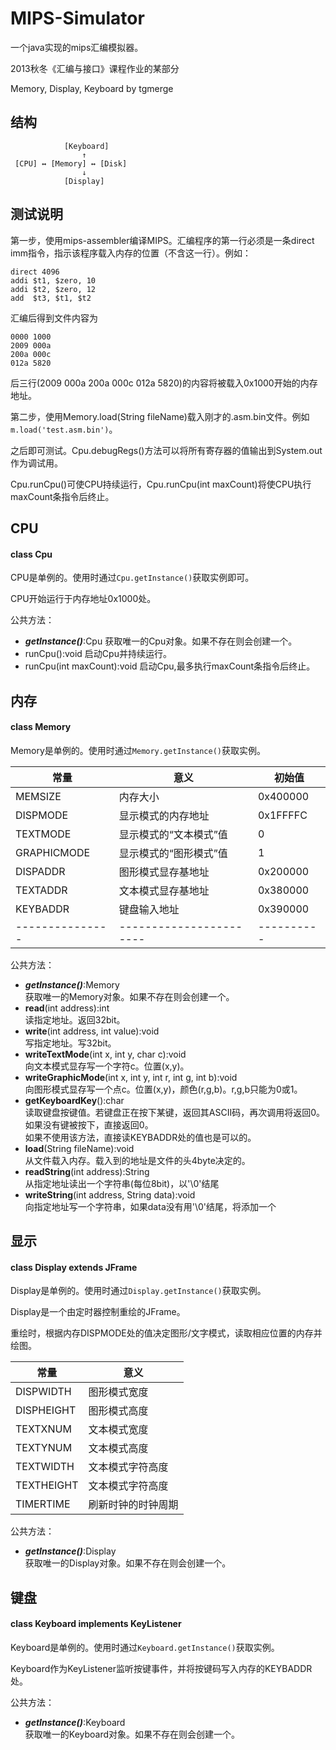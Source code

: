 MIPS-Simulator
==============

一个java实现的mips汇编模拟器。

2013秋冬《汇编与接口》课程作业的某部分

Memory, Display, Keyboard by tgmerge

## 结构
		  
				[Keyboard]
					↑
	 [CPU] ↔ [Memory] ↔ [Disk]
					↓
				[Display]

## 测试说明

第一步，使用mips-assembler编译MIPS。汇编程序的第一行必须是一条direct imm指令，指示该程序载入内存的位置（不含这一行）。例如：

	direct 4096
	addi $t1, $zero, 10
	addi $t2, $zero, 12
	add  $t3, $t1, $t2

汇编后得到文件内容为

	0000 1000
	2009 000a
	200a 000c
	012a 5820

后三行(2009 000a 200a 000c 012a 5820)的内容将被载入0x1000开始的内存地址。

第二步，使用Memory.load(String fileName)载入刚才的.asm.bin文件。例如```m.load('test.asm.bin')```。

之后即可测试。Cpu.debugRegs()方法可以将所有寄存器的值输出到System.out作为调试用。

Cpu.runCpu()可使CPU持续运行，Cpu.runCpu(int maxCount)将使CPU执行maxCount条指令后终止。
	
## CPU

#### class Cpu

CPU是单例的。使用时通过```Cpu.getInstance()```获取实例即可。

CPU开始运行于内存地址0x1000处。

公共方法：

 * ___getInstance()___:Cpu 
	获取唯一的Cpu对象。如果不存在则会创建一个。
 * runCpu():void
	启动Cpu并持续运行。
 * runCpu(int maxCount):void
    启动Cpu,最多执行maxCount条指令后终止。

## 内存

#### class Memory

Memory是单例的。使用时通过```Memory.getInstance()```获取实例。

| 常量			| 意义					| 初始值	   |
|---------------|-----------------------|----------|
| MEMSIZE		| 内存大小				| 0x400000 |
| DISPMODE		| 显示模式的内存地址		| 0x1FFFFC |
| TEXTMODE		| 显示模式的“文本模式”值	|        0 |
| GRAPHICMODE	| 显示模式的“图形模式”值	|        1 |
| DISPADDR		| 图形模式显存基地址		| 0x200000 |
| TEXTADDR		| 文本模式显存基地址		| 0x380000 |
| KEYBADDR		| 键盘输入地址			| 0x390000 |
|---------------|-----------------------|----------|

公共方法：

 * ___getInstance()___:Memory  
	获取唯一的Memory对象。如果不存在则会创建一个。
 * __read__(int address):int  
	读指定地址。返回32bit。
 * __write__(int address, int value):void  
	写指定地址。写32bit。
 * __writeTextMode__(int x, int y, char c):void  
	向文本模式显存写一个字符c。位置(x,y)。
 * __writeGraphicMode__(int x, int y, int r, int g, int b):void  
	向图形模式显存写一个点c。位置(x,y)，颜色(r,g,b)。r,g,b只能为0或1。
 * __getKeyboardKey__():char  
	读取键盘按键值。若键盘正在按下某键，返回其ASCII码，再次调用将返回0。如果没有键被按下，直接返回0。  
	如果不使用该方法，直接读KEYBADDR处的值也是可以的。
 * __load__(String fileName):void  
	从文件载入内存。载入到的地址是文件的头4byte决定的。
 * __readString__(int address):String  
	从指定地址读出一个字符串(每位8bit)，以'\0'结尾
 * __writeString__(int address, String data):void  
	向指定地址写一个字符串，如果data没有用'\0'结尾，将添加一个

## 显示

#### class Display extends JFrame

Display是单例的。使用时通过```Display.getInstance()```获取实例。

Display是一个由定时器控制重绘的JFrame。

重绘时，根据内存DISPMODE处的值决定图形/文字模式，读取相应位置的内存并绘图。

| 常量			| 意义				|
|---------------|-------------------|
| DISPWIDTH		| 图形模式宽度		|
| DISPHEIGHT	| 图形模式高度		|
| TEXTXNUM		| 文本模式宽度		|
| TEXTYNUM		| 文本模式高度		|
| TEXTWIDTH		| 文本模式字符高度	|
| TEXTHEIGHT	| 文本模式字符高度	|
| TIMERTIME		| 刷新时钟的时钟周期	|

公共方法：

 * ___getInstance()___:Display  
	获取唯一的Display对象。如果不存在则会创建一个。

## 键盘

#### class Keyboard implements KeyListener

Keyboard是单例的。使用时通过```Keyboard.getInstance()```获取实例。

Keyboard作为KeyListener监听按键事件，并将按键码写入内存的KEYBADDR处。

公共方法：

 * ___getInstance()___:Keyboard  
	获取唯一的Keyboard对象。如果不存在则会创建一个。